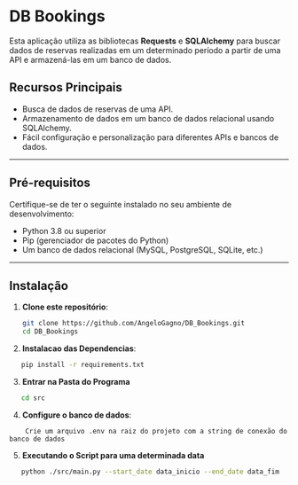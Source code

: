 # DB Bookings

Esta aplicação utiliza as bibliotecas **Requests** e **SQLAlchemy** para buscar dados de reservas realizadas em um determinado período a partir de uma API e armazená-las em um banco de dados.

## Recursos Principais

- Busca de dados de reservas de uma API.
- Armazenamento de dados em um banco de dados relacional usando SQLAlchemy.
- Fácil configuração e personalização para diferentes APIs e bancos de dados.

---

## Pré-requisitos

Certifique-se de ter o seguinte instalado no seu ambiente de desenvolvimento:

- Python 3.8 ou superior
- Pip (gerenciador de pacotes do Python)
- Um banco de dados relacional (MySQL, PostgreSQL, SQLite, etc.)

---

## Instalação

1. **Clone este repositório**:
   ```bash
   git clone https://github.com/AngeloGagno/DB_Bookings.git
   cd DB_Bookings
    ```
2. **Instalacao das Dependencias**:
 ```bash
    pip install -r requirements.txt
 ```

3. **Entrar na Pasta do Programa**
 ```bash
    cd src
 ```
4. **Configure o banco de dados**: 
```
    Crie um arquivo .env na raiz do projeto com a string de conexão do banco de dados
```
5. **Executando o Script para uma determinada data**
 ```bash
    python ./src/main.py --start_date data_inicio --end_date data_fim
 ```